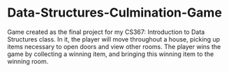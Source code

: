 # Data-Structures-Culmination-Game
Game created as the final project for my CS367: Introduction to Data Structures class. In it, the player will move throughout a house, picking up items necessary to open doors and view other rooms. The player wins the game by collecting a winning item, and bringing this winning item to the winning room.
